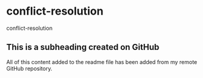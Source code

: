 # conflict-resolution
conflict-resolution

## This is a subheading created on GitHub

All of this content added to the readme file has been added from my remote GitHub repository.
